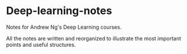 # Deep-learning-notes
Notes for Andrew Ng's Deep Learning courses.

All the notes are written and reorganized to illustrate the most important points and useful structures.
